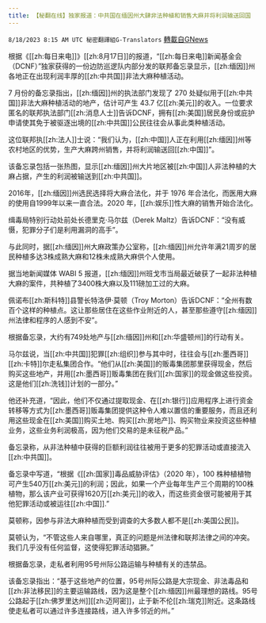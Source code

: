 ```yaml
---
title: 【秘翻在线】独家报道：中共国在缅因州大肆非法种植和销售大麻并将利润输送回国
---
```

`8/18/2023 8:15 AM UTC 秘密翻譯組G-Translators` [轉載自GNews](https://gnews.org/articles/1566326)

根据《[[zh:每日来电]]》[[zh:8月17日]]的报道，“[[zh:每日来电]]新闻基金会（DCNF）”独家获得的一份边防巡逻队内部分发的联邦备忘录显示，[[zh:缅因]]州各地正在出现利润丰厚的[[zh:中共国]]非法大麻种植活动。

7 月份的备忘录指出，[[zh:缅因]]州的执法部门发现了 270 处疑似用于[[zh:中共国]]非法大麻种植活动的地产，估计可产生 43.7 亿[[zh:美元]]的收入。一位要求匿名的联邦执法部门[[zh:消息人士]]告诉DCNF，拥有[[zh:美国]]居民身份或庇护申请使其免于被驱逐出境的[[zh:中共国]]公民往往会从事此类种植活动。

这位联邦执[[zh:法人]]士说：“我们认为，[[zh:中国]]人正在利用[[zh:缅因]]州等农村地区的优势，生产大麻跨州销售，并将利润输送回[[zh:中国]]”。

该备忘录包括一张热图，显示[[zh:缅因]]州大片地区被[[zh:中国]]人非法种植的大麻占据，产生的利润被输送到[[zh:中共国]]。

2016年，[[zh:缅因]]州选民选择将大麻合法化，并于 1976 年合法化，而医用大麻的使用自1999年以来一直合法。2020 年，[[zh:娱乐]]性大麻的销售开始合法化。

缉毒局特别行动处前处长德里克·马尔兹（Derek Maltz）告诉DCNF：“没有威慑，犯罪分子们是利用漏洞的高手”。

与此同时，据[[zh:缅因]]州大麻政策办公室称，[[zh:缅因]]州允许年满21周岁的居民种植多达3株成熟大麻和12株未成熟大麻供个人使用。

据当地新闻媒体 WABI 5 报道，[[zh:缅因]]州班戈市当局最近破获了一起非法种植大麻的案件，共种植了3400株大麻以及111磅加工过的大麻。

佩诺布[[zh:斯科特]]县警长特洛伊·莫顿（Troy Morton）告诉DCNF：“全州有数百个这样的种植点。这让那些居住在这些作业附近的人，甚至那些遵守[[zh:缅因]]州法律和程序的人感到不安”。

根据备忘录，大约有749处地产与[[zh:缅因]]州和[[zh:华盛顿州]]的行动有关。

马尔兹说，当[[zh:中共国]]犯罪[[zh:组织]]参与其中时，往往会与[[zh:墨西哥]][[zh:卡特]]尔走私集团合作。“他们从[[zh:美国]]的贩毒集团那里获得现金，然后购买这些地产，并用[[zh:墨西哥]]贩毒集团在我们[[zh:国家]]的现金做这些投资。这是他们[[zh:洗钱]]计划的一部分。”

他还补充道，“因此，他们不仅通过提取现金、在[[zh:银行]]应用程序上进行资金转移等方式为[[zh:墨西哥]]贩毒集团提供这种令人难以置信的重要服务，而且还利用这些现金在[[zh:美国]]购买土地、购买[[zh:房地产]]、购买物业来投资这些种植业务，这些业务利润极高，因为他们交易的是未征税产品。”

备忘录称，从非法种植中获得的巨额利润往往被用于更多的犯罪活动或直接流入[[zh:中共国]]。

备忘录中写道，“根据《[[zh:国家]]毒品威胁评估》（2020 年），100 株种植植物可产生540万[[zh:美元]]的利润；因此，如果一个产业每年生产三个周期的100株植物，那么该产业可获得1620万[[zh:美元]]的收入，而这些资金很可能被用于其他犯罪活动或被运往[[zh:中国]].”

莫顿称，因参与非法大麻种植而受到调查的大多数人都不是[[zh:美国公民]]。

莫顿认为，“不管这些人来自哪里，真正的问题是州法律和联邦法律之间的冲突。我们几乎没有任何监督，这使得犯罪活动猖獗。”

根据备忘录，走私者利用95号州际公路运输与种植有关的违禁品。

该备忘录指出：“基于这些地产的位置，95号州际公路是大宗现金、非法毒品和[[zh:非法移民]]的主要运输路线，因为这是整个[[zh:缅因]]州最理想的路线。95号公路起于[[zh:佛罗里达州]][[zh:迈阿密]]，止于新不伦[[zh:瑞克]]附近。这条路线使走私者可以通过许多连接路线，进入许多邻近的州。”
